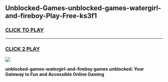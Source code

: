 
## Unblocked-Games-unblocked-games-watergirl-and-fireboy-Play-Free-ks3f1
<h3>
<a href="https://premium76.site?title=unblocked-games-watergirl-and-fireboy&ref=10A">CLICK TO PLAY</a></h3>
<hr>

<h3>
<a href="https://premium76.site?title=unblocked-games-watergirl-and-fireboy&ref=10A">CLICK 2 PLAY</a>
  
</h3>

<a href="https://premium76.site?title=unblocked-games-watergirl-and-fireboy&ref=10A"><img src="https://clearcache.store/games.png"></a>


**unblocked-games-watergirl-and-fireboy games unblocked: Your Gateway to Fun and Accessible Online Gaming**
